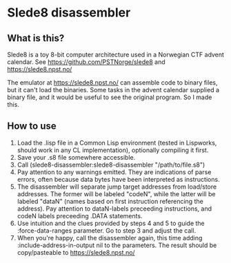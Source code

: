 # Slede8 disassembler

## What is this?

Slede8 is a toy 8-bit computer architecture used in a Norwegian CTF
advent calendar.  See https://github.com/PSTNorge/slede8 and
https://slede8.npst.no/

The emulator at https://slede8.npst.no/ can assemble code to binary
files, but it can't load the binaries.  Some tasks in the advent
calendar supplied a binary file, and it would be useful to see the
original program.  So I made this.

## How to use

1. Load the .lisp file in a Common Lisp environment (tested in
   Lispworks, should work in any CL implementation), optionally
   compiling it first.
2. Save your .s8 file somewhere accessible.
3. Call (slede8-disassembler:slede8-disassembler "/path/to/file.s8")
4. Pay attention to any warnings emitted.  They are indications of
   parse errors, often because data bytes have been interpreted as
   instructions.
5. The disassembler will separate jump target addresses from
   load/store addresses.  The former will be labeled "codeN", while
   the latter will be labeled "dataN" (names based on first
   instruction referencing the address).  Pay attention to dataN-labels
   preceeding instructions, and codeN labels preceeding .DATA
   statements.
6. Use intuition and the clues provided by steps 4 and 5 to guide the
   :force-data-ranges parameter.  Go to step 3 and adjust the call.
7. When you're happy, call the disassembler again, this time adding
   :include-address-in-output nil to the parameters.  The result
   should be copy/pasteable to https://slede8.npst.no/
   
